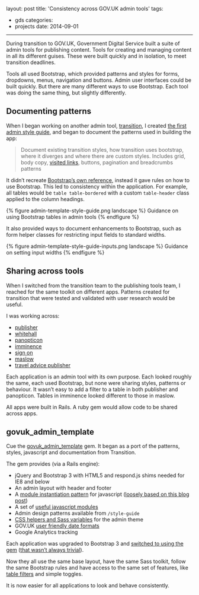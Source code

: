 layout: post
title: 'Consistency across GOV.UK admin tools'
tags:
  - gds
categories:
  - projects
date: 2014-09-01
---

During transition to GOV.UK, Government Digital Service built a suite of admin tools for publishing content. Tools for creating and managing content in all its different guises. These were built quickly and in isolation, to meet transition deadlines.

Tools all used Bootstrap, which provided patterns and styles for forms, dropdowns, menus, navigation and buttons. Admin user interfaces could be built quickly. But there are many different ways to use Bootstrap. Each tool was doing the same thing, but slightly differently.

## Documenting patterns

When I began working on another admin tool, [transition](/2014-07/transition-websites-to-govuk/), I created [the first admin style guide](https://github.com/alphagov/transition/pull/33), and began to document the patterns used in building the app:

> Document existing transition styles, how transition uses bootstrap, where it diverges and where there are custom styles. Includes grid, body copy, [visited links](https://github.com/alphagov/transition/pull/28/commits/c2345fab064ae5a40f358c07a8addf728a2fb3fc), buttons, pagination and breadcrumbs patterns

It didn’t recreate [Bootstrap’s own reference](http://getbootstrap.com/2.3.2/components.html), instead it gave rules on how to use Bootstrap. This led to consistency within the application. For example, all tables would be `table table-bordered` with a custom `table-header` class applied to the column headings.

{% figure admin-template-style-guide.png landscape %}
Guidance on using Bootstrap tables in admin tools
{% endfigure %}

It also provided ways to document enhancements to Bootstrap, such as form helper classes for restricting input fields to standard widths.

{% figure admin-template-style-guide-inputs.png landscape %}
Guidance on setting input widths
{% endfigure %}

## Sharing across tools

When I switched from the transition team to the publishing tools team, I reached for the same toolkit on different apps. Patterns created for transition that were tested and validated with user research would be useful.

I was working across:
* [publisher](https://github.com/alphagov/publisher)
* [whitehall](https://github.com/alphagov/whitehall)
* [panopticon](https://github.com/alphagov/panopticon)
* [imminence](https://github.com/alphagov/imminence)
* [sign on](https://github.com/alphagov/signonotron2)
* [maslow](https://github.com/alphagov/maslow)
* [travel advice publisher](https://github.com/alphagov/travel-advice-publisher)

Each application is an admin tool with its own purpose. Each looked roughly the same, each used Bootstrap, but none were sharing styles, patterns or behaviour. It wasn’t easy to add a filter to a table in both publisher and panopticon. Tables in imminence looked different to those in maslow.

All apps were built in Rails. A ruby gem would allow code to be shared across apps.

## govuk_admin_template

Cue the [govuk_admin_template](https://github.com/alphagov/govuk_admin_template/) gem. It began as a port of the patterns, styles, javascript and documentation from Transition.

The gem provides (via a Rails engine):
* jQuery and Bootstrap 3 with HTML5 and respond.js shims needed for IE8 and below
* An admin layout with header and footer
* A [module instantiation pattern](https://github.com/alphagov/govuk_admin_template/blob/master/JAVASCRIPT.md) for javascript ([loosely based on this blog post](/2013-09/a-light-progressive-framework/))
* A set of [useful javascript modules](https://github.com/alphagov/govuk_admin_template/blob/master/JAVASCRIPT.md#included-modules)
* Admin design patterns available from `/style-guide`
* [CSS helpers and Sass variables](https://github.com/alphagov/govuk_admin_template/blob/master/CSS.md) for the admin theme
* GOV.UK [user friendly date formats](https://www.gov.uk/guidance/style-guide/a-to-z-of-gov-uk-style#Dates)
* Google Analytics tracking

Each application was upgraded to Bootstrap 3 and [switched to using the gem](https://github.com/alphagov/publisher/pull/210) ([that wasn’t always trivial](https://github.com/alphagov/whitehall/pull/2241)).

Now they all use the same base layout, have the same Sass toolkit, follow the same Bootstrap rules and have access to the same set of features, like [table filters](https://github.com/alphagov/govuk_admin_template/blob/master/JAVASCRIPT.md#included-modules) and simple toggles.

It is now easier for all applications to look and behave consistently.
